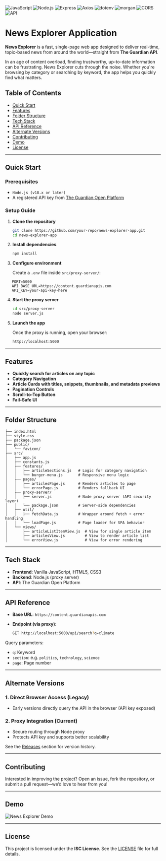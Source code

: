 <div>
  <img alt="JavaScript" src="https://img.shields.io/badge/JavaScript-ES6+-yellow?logo=javascript">
  <img alt="Node.js" src="https://img.shields.io/badge/Node.js-18.x-green?logo=node.js">
  <img alt="Express" src="https://img.shields.io/badge/Express-4.21.1-lightgrey?logo=express">
  <img alt="Axios" src="https://img.shields.io/badge/Axios-1.7.7-blue?logo=axios">
  <img alt="dotenv" src="https://img.shields.io/badge/dotenv-16.4.5-green?logo=dotenv">
  <img alt="morgan" src="https://img.shields.io/badge/morgan-1.10.0-lightgrey">
  <img alt="CORS" src="https://img.shields.io/badge/CORS-enabled-blue">
  <img alt="API" src="https://img.shields.io/badge/API-The%20Guardian-lightgrey?logo=theguardian">
</div>

# News Explorer Application

**News Explorer** is a fast, single-page web app designed to deliver real-time, topic-based news from around the world—straight from **The Guardian API**.

In an age of content overload, finding trustworthy, up-to-date information can be frustrating. News Explorer cuts through the noise. Whether you're browsing by category or searching by keyword, the app helps you quickly find what matters.

## Table of Contents

* [Quick Start](#quick-start)
* [Features](#features)
* [Folder Structure](#folder-structure)
* [Tech Stack](#tech-stack)
* [API Reference](#api-reference)
* [Alternate Versions](#alternate-versions)
* [Contributing](#contributing)
* [Demo](#demo)
* [License](#license)

---

## Quick Start

### Prerequisites

* `Node.js (v18.x or later)`
* A registered API key from [The Guardian Open Platform](https://open-platform.theguardian.com/)

### Setup Guide

1. **Clone the repository**

   ```bash
   git clone https://github.com/your-repo/news-explorer-app.git
   cd news-explorer-app

2. **Install dependencies**

   ```bash
   npm install

3. **Configure environment**

   Create a `.env` file inside `src/proxy-server/`:

```env
   PORT=5000
   API_BASE_URL=https://content.guardianapis.com
   API_KEY=your-api-key-here
```

4. **Start the proxy server**

   ```bash
   cd src/proxy-server
   node server.js

5. **Launch the app**

   Once the proxy is running, open your browser:

   ```
   http://localhost:5000

---

## Features

* **Quickly search for articles on any topic**
* **Category Navigation**
* **Article Cards with titles, snippets, thumbnails, and metadata previews**
* **Pagination Controls**
* **Scroll-to-Top Button**
* **Fail-Safe UI**

---

## Folder Structure

```plaintext
├── index.html                  
├── style.css                    
├── package.json                 
├── public/
│   └── favicon/                 
├── src/
│   ├── app.js                   
│   ├── constants.js            
│   ├── features/
│   │   ├── articleSections.js   # Logic for category navigation
│   │   └── burger-menu.js       # Responsive menu logic
│   ├── pages/
│   │   ├── articlesPage.js      # Renders articles to page
│   │   └── errorPage.js         # Renders fallback UI
│   ├── proxy-server/
│   │   ├── server.js            # Node proxy server (API security layer)
│   │   └── package.json         # Server-side dependencies
│   ├── util/
│   │   ├── fetchData.js         # Wrapper around fetch + error handling
│   │   └── loadPage.js          # Page loader for SPA behavior
│   └── views/
│       ├── articleListItemView.js  # View for single article item
│       ├── articlesView.js         # View to render article list
│       └── errorView.js            # View for error rendering
```

---

## Tech Stack

* **Frontend**: Vanilla JavaScript, HTML5, CSS3
* **Backend**: Node.js (proxy server)
* **API**: The Guardian Open Platform

---

## API Reference

* **Base URL**: `https://content.guardianapis.com`
* **Endpoint (via proxy)**:

  ```bash
  GET http://localhost:5000/api/search?q=climate

Query parameters:

* `q`: Keyword
* `section`: e.g. `politics`, `technology`, `science`
* `page`: Page number

---

## Alternate Versions

### 1. Direct Browser Access (Legacy)

* Early versions directly query the API in the browser (API key exposed)

### 2. Proxy Integration (Current)

* Secure routing through Node proxy
* Protects API key and supports better scalability

See the [Releases](https://github.com/your-repo/news-explorer-app/releases) section for version history.

---

## Contributing

Interested in improving the project?
Open an issue, fork the repository, or submit a pull request—we’d love to hear from you!

---

## Demo

![News Explorer Demo](https://i.giphy.com/media/v1.Y2lkPTc5MGI3NjExa2VoZGRqdHY0MzZucXU5c215eGFlenliMGFqbmVsdGN3ZGdtc3hzbiZlcD12MV9pbnRlcm5hbF9naWZfYnlfaWQmY3Q9Zw/Fmjh9ULOiK4kwpbutW/giphy.gif)

---

## License

This project is licensed under the **ISC License**. See the [LICENSE](./LICENSE) file for full details.
